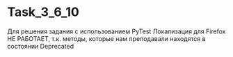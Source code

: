 # Task_3_6_10
Для решения задания с использованием PyTest
Локализация для Firefox НЕ РАБОТАЕТ, т.к. методы, которые нам преподавали находятся в состоянии Deprecated
